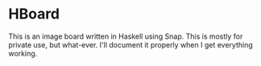# HBoard
This is an image board written in Haskell using Snap.
This is mostly for private use, but what-ever.
I'll document it properly when I get everything working.

